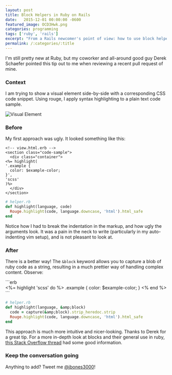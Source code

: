 ```yaml
---
layout: post
title: Block Helpers in Ruby on Rails
date:   2015-12-01 00:00:00 -0600
featured_image: OCD3Hwk.png
categories: programming
tags: ['ruby', 'rails']
excerpt: "From a Rails newcomer's point of view: how to use block helpers effectively."
permalink: /:categories/:title
---
```


I'm still pretty new at Ruby, but my coworker and all-around good guy Derek Schaefer pointed this tip out to me when reviewing a recent pull request of mine.
<h3>Context</h3>
<p>
I am trying to show a visual element side-by-side with a corresponding CSS code snippet.  Using rouge, I apply syntax highlighting to a plain text code sample.
</p>
<img src="https://i.imgur.com/MNTgWYK.png" alt="Visual Element"><h3>Before</h3>
<p>
My first approach was ugly.  It looked something like this:
</p>

```erb
<!-- view.html.erb -->
<section class="code-sample">
  <div class="container">
<%= highlight(
'.example {
  color: $example-color;
}',
'scss'
)%>
  </div>
</section>
```

```ruby
# helper.rb
def highlight(language, code)
  Rouge.highlight(code, language.downcase, 'html').html_safe
end
```
<p>
Notice how I had to break the indentation in the markup, and how ugly the arguments look.  It was a pain in the neck to write (particularly in my auto-indenting vim setup), and is not pleasant to look at.
</p>
<h3>After</h3>
<p>
There is a better way!  The <code>&amp;block</code> keyword allows you to capture a blob of ruby code as a string, resulting in a much prettier way of handling complex content.  Observe:
</p>
```erb
<!-- view.html.erb -->
<section class="code-sample">
  <div class="container">
    <%= highlight 'scss' do %>
      .example {
        color: $example-color;
      }
    <% end %>
  </div>
</section>
```

```ruby
# helper.rb
def highlight(language, &amp;block)
  code = capture(&amp;block).strip_heredoc.strip
  Rouge.highlight(code, language.downcase, 'html').html_safe
end
```
<p>
This approach is much more intuitive and nicer-looking.  Thanks to Derek for a great tip.  For a more in-depth look at blocks and their general use in ruby, <a href="http://stackoverflow.com/questions/814739/whats-this-block-in-ruby-and-how-does-it-get-passed-in-a-method-here">this Stack Overflow thread</a> had some good information.
</p>
<h3>Keep the conversation going</h3>
<p>
Anything to add?  Tweet me <a href="http://twitter.com/jbones3000">@jbones3000</a>!
</p>
